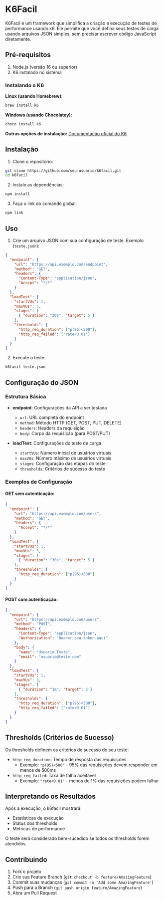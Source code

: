 # K6Facil

K6Facil é um framework que simplifica a criação e execução de testes de performance usando k6. Ele permite que você defina seus testes de carga usando arquivos JSON simples, sem precisar escrever código JavaScript diretamente.

## Pré-requisitos

1. Node.js (versão 16 ou superior)
2. K6 instalado no sistema

### Instalando o K6

**Linux (usando Homebrew):**
```bash
brew install k6
```

**Windows (usando Chocolatey):**
```bash
choco install k6
```

**Outras opções de instalação:** [Documentação oficial do K6](https://k6.io/docs/get-started/installation/)

## Instalação

1. Clone o repositório:
```bash
git clone https://github.com/seu-usuario/k6facil.git
cd k6facil
```

2. Instale as dependências:
```bash
npm install
```

3. Faça o link do comando global:
```bash
npm link
```

## Uso

1. Crie um arquivo JSON com sua configuração de teste. Exemplo (`teste.json`):

```json
{
  "endpoint": {
    "url": "https://api.exemplo.com/endpoint",
    "method": "GET",
    "headers": {
      "Content-Type": "application/json",
      "Accept": "*/*"
    }
  },
  "loadTest": {
    "startVUs": 1,
    "maxVUs": 5,
    "stages": [
      { "duration": "30s", "target": 5 }
    ],
    "thresholds": {
      "http_req_duration": ["p(95)<500"],
      "http_req_failed": ["rate<0.01"]
    }
  }
}
```

2. Execute o teste:
```bash
k6facil teste.json
```

## Configuração do JSON

### Estrutura Básica

- **endpoint**: Configurações da API a ser testada
  - `url`: URL completa do endpoint
  - `method`: Método HTTP (GET, POST, PUT, DELETE)
  - `headers`: Headers da requisição
  - `body`: Corpo da requisição (para POST/PUT)

- **loadTest**: Configurações do teste de carga
  - `startVUs`: Número inicial de usuários virtuais
  - `maxVUs`: Número máximo de usuários virtuais
  - `stages`: Configuração das etapas do teste
  - `thresholds`: Critérios de sucesso do teste

### Exemplos de Configuração

#### GET sem autenticação:
```json
{
  "endpoint": {
    "url": "https://api.exemplo.com/users",
    "method": "GET",
    "headers": {
      "Accept": "*/*"
    }
  },
  "loadTest": {
    "startVUs": 1,
    "maxVUs": 5,
    "stages": [
      { "duration": "30s", "target": 5 }
    ],
    "thresholds": {
      "http_req_duration": ["p(95)<500"]
    }
  }
}
```

#### POST com autenticação:
```json
{
  "endpoint": {
    "url": "https://api.exemplo.com/users",
    "method": "POST",
    "headers": {
      "Content-Type": "application/json",
      "Authorization": "Bearer seu-token-aqui"
    },
    "body": {
      "name": "Usuario Teste",
      "email": "usuario@teste.com"
    }
  },
  "loadTest": {
    "startVUs": 1,
    "maxVUs": 3,
    "stages": [
      { "duration": "1m", "target": 3 }
    ],
    "thresholds": {
      "http_req_duration": ["p(95)<500"],
      "http_req_failed": ["rate<0.01"]
    }
  }
}
```

## Thresholds (Critérios de Sucesso)

Os thresholds definem os critérios de sucesso do seu teste:

- `http_req_duration`: Tempo de resposta das requisições
  - Exemplo: `"p(95)<500"` - 95% das requisições devem responder em menos de 500ms
- `http_req_failed`: Taxa de falha aceitável
  - Exemplo: `"rate<0.01"` - menos de 1% das requisições podem falhar

## Interpretando os Resultados

Após a execução, o k6facil mostrará:
- Estatísticas de execução
- Status dos thresholds
- Métricas de performance

O teste será considerado bem-sucedido se todos os thresholds forem atendidos.

## Contribuindo

1. Fork o projeto
2. Crie sua Feature Branch (`git checkout -b feature/AmazingFeature`)
3. Commit suas mudanças (`git commit -m 'Add some AmazingFeature'`)
4. Push para a Branch (`git push origin feature/AmazingFeature`)
5. Abra um Pull Request
